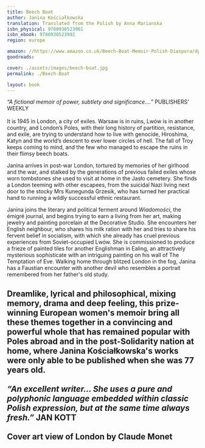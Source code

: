 ```yaml
---
title: Beech Boat
author: Janina Kościałkowska
translation: Translated from the Polish by Anna Marianska
isbn_physical: 9780930523961
isbn_ebook: 9780930523992
region: europe

amazon: //https://www.amazon.co.uk/Beech-Boat-Memoir-Polish-Diaspora/dp/0930523962/ref=tmm_pap_swatch_0?_encoding=UTF8&qid=&sr=
goodreads: 

cover: ./assets/images/beech-boat.jpg
permalink: ./Beech-Boat

layout: book
---
```

*“A fictional memoir of power, subtlety and significance….”*   PUBLISHERS’ WEEKLY
<br><br>
It is 1945 in London, a city of exiles. Warsaw is in ruins, Lwów is in another country, and London’s Poles, with their long history of partition, resistance, and exile, are trying to understand how to live with genocide, Hiroshima, Katyn and the world’s descent to ever lower circles of hell. The fall of Troy keeps coming to mind, and the few who managed to escape the ruins in their flimsy beech boats. 

Janina arrives in post-war London, tortured by memories of her girlhood and the war, and stalked by the generations of previous failed exiles whose worn tombstones she used to visit at home in the Jasło cemetery. She finds a London teeming with other escapees, from the suicidal Nazi living next door to the stocky Mrs Kunegunda Grzesik, who has turned her practical hand to running a wildly successful ethnic restaurant.

Janina joins the literary and political ferment around *Wiadomości*, the émigré journal, and begins trying to earn a living from her art, making jewelry and painting porcelain at the Decorative Studio. She encounters her English neighbour, who shares his milk ration with her and tries to share his fervent belief in socialism, with which she already has cruel previous experiences from Soviet-occupied Lwów. She is commissioned to produce a frieze of painted tiles for another Englishman in Ealing, an attractively mysterious sophisticate with an intriguing painting on his wall of The Temptation of Eve. Walking home through blitzed London in the fog, Janina has a Faustian encounter with another devil who resembles a portrait remembered from her father's old study.

Dreamlike, lyrical and philosophical, mixing memory, drama and deep feeling, this prize-winning European women's memoir bring all these themes together in a convincing and powerful whole that has remained popular with Poles abroad and in the post-Solidarity nation at home, where Janina Kościałkowska's works were only able to be published when she was 77 years old.
<br><br>
*“An excellent writer… She uses a pure and polyphonic language embedded within classic Polish expression, but at the same time always fresh.”*  JAN KOTT
<br><br>
Cover art view of London by Claude Monet
<br><br>
---
